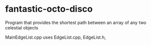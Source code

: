 # fantastic-octo-disco
Program that provides the shortest path between an array of any two celestial objects 

MainEdgeList.cpp uses EdgeList.cpp, EdgeList.h, 
